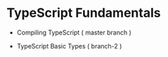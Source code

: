 # TypeScript Fundamentals

- Compiling TypeScript ( master branch )

- TypeScript Basic Types ( branch-2 )
